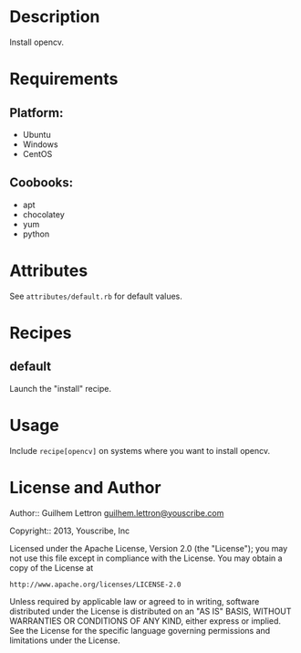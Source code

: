 Description
===========

Install opencv.

Requirements
============

## Platform:

* Ubuntu
* Windows
* CentOS

## Coobooks:

* apt
* chocolatey
* yum
* python

Attributes
==========

See `attributes/default.rb` for default values.

Recipes
=======

default
-------

Launch the "install" recipe.

Usage
=====

Include `recipe[opencv]` on systems where you want to install opencv.

License and Author
==================

Author:: Guilhem Lettron <guilhem.lettron@youscribe.com>

Copyright:: 2013, Youscribe, Inc

Licensed under the Apache License, Version 2.0 (the "License");
you may not use this file except in compliance with the License.
You may obtain a copy of the License at

    http://www.apache.org/licenses/LICENSE-2.0

Unless required by applicable law or agreed to in writing, software
distributed under the License is distributed on an "AS IS" BASIS,
WITHOUT WARRANTIES OR CONDITIONS OF ANY KIND, either express or implied.
See the License for the specific language governing permissions and
limitations under the License.
